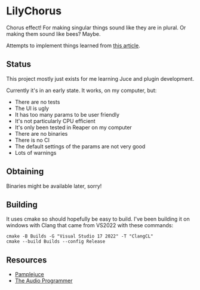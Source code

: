 # LilyChorus

Chorus effect! For making singular things sound like they are in plural. Or making them sound like bees? Maybe.

Attempts to implement things learned from [this article](https://www.soundonsound.com/techniques/more-creative-synthesis-delays).

## Status

This project mostly just exists for me learning Juce and plugin development.

Currently it's in an early state. It works, on my computer, but:

- There are no tests
- The UI is ugly
- It has too many params to be user friendly
- It's not particularly CPU efficient
- It's only been tested in Reaper on my computer
- There are no binaries
- There is no CI
- The default settings of the params are not very good
- Lots of warnings

## Obtaining

Binaries might be available later, sorry!

## Building

It uses cmake so should hopefully be easy to build. I've been building it on windows with Clang that came from VS2022 with these commands:

```
cmake -B Builds -G "Visual Studio 17 2022" -T "ClangCL"
cmake --build Builds --config Release
```

## Resources

- [Pamplejuce](https://github.com/sudara/pamplejuce)
- [The Audio Programmer](https://www.youtube.com/@TheAudioProgrammer)
